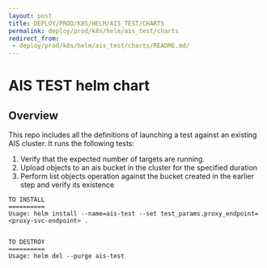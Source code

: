 ```yaml
---
layout: post
title: DEPLOY/PROD/K8S/HELM/AIS_TEST/CHARTS
permalink: deploy/prod/k8s/helm/ais_test/charts
redirect_from:
 - deploy/prod/k8s/helm/ais_test/charts/README.md/
---
```


# AIS TEST helm chart

## Overview

This repo includes all the definitions of launching a test against an existing AIS cluster.
It runs the following tests:
  1. Verify that the expected number of targets are running.
  2. Upload objects to an ais bucket in the cluster for the specified duration
  3. Perform list objects operation against the bucket created in the earlier step and verify its existence


```
TO INSTALL
==========
Usage: helm install --name=ais-test --set test_params.proxy_endpoint=<proxy-svc-endpoint> .


TO DESTROY
==========
Usage: helm del --purge ais-test
```
